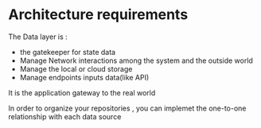 # Architecture requirements 

  The Data layer is :
  - the gatekeeper for state data
  - Manage Network interactions among the system and the outside world
  - Manage the local or cloud storage
  - Manage endpoints inputs data(like API)

It is the application gateway to the real world

In order to organize your repositories , you can implemet the one-to-one relationship with each data source 
